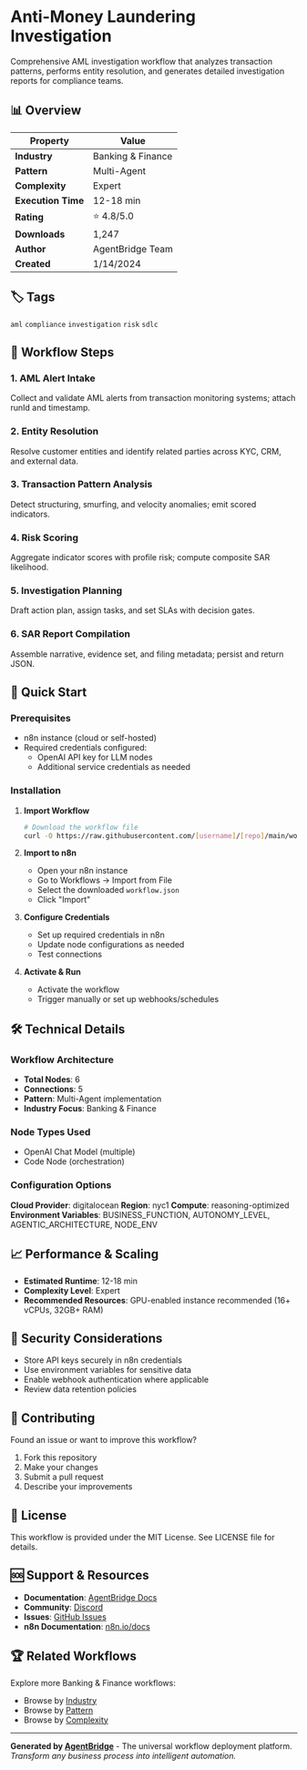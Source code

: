 # Anti-Money Laundering Investigation

Comprehensive AML investigation workflow that analyzes transaction patterns, performs entity resolution, and generates detailed investigation reports for compliance teams.

## 📊 Overview

| Property | Value |
|----------|-------|
| **Industry** | Banking & Finance |
| **Pattern** | Multi-Agent |
| **Complexity** | Expert |
| **Execution Time** | 12-18 min |
| **Rating** | ⭐ 4.8/5.0 |
| **Downloads** | 1,247 |
| **Author** | AgentBridge Team |
| **Created** | 1/14/2024 |

## 🏷️ Tags
`aml` `compliance` `investigation` `risk` `sdlc`

## 🔧 Workflow Steps


### 1. AML Alert Intake
Collect and validate AML alerts from transaction monitoring systems; attach runId and timestamp.

### 2. Entity Resolution
Resolve customer entities and identify related parties across KYC, CRM, and external data.

### 3. Transaction Pattern Analysis
Detect structuring, smurfing, and velocity anomalies; emit scored indicators.

### 4. Risk Scoring
Aggregate indicator scores with profile risk; compute composite SAR likelihood.

### 5. Investigation Planning
Draft action plan, assign tasks, and set SLAs with decision gates.

### 6. SAR Report Compilation
Assemble narrative, evidence set, and filing metadata; persist and return JSON.


## 🚀 Quick Start

### Prerequisites
- n8n instance (cloud or self-hosted)
- Required credentials configured:
  - OpenAI API key for LLM nodes
  - Additional service credentials as needed

### Installation
1. **Import Workflow**
   ```bash
   # Download the workflow file
   curl -O https://raw.githubusercontent.com/[username]/[repo]/main/workflow.json
   ```

2. **Import to n8n**
   - Open your n8n instance
   - Go to Workflows → Import from File
   - Select the downloaded `workflow.json`
   - Click "Import"

3. **Configure Credentials**
   - Set up required credentials in n8n
   - Update node configurations as needed
   - Test connections

4. **Activate & Run**
   - Activate the workflow
   - Trigger manually or set up webhooks/schedules

## 🛠️ Technical Details

### Workflow Architecture
- **Total Nodes**: 6
- **Connections**: 5
- **Pattern**: Multi-Agent implementation
- **Industry Focus**: Banking & Finance

### Node Types Used
- OpenAI Chat Model (multiple)
- Code Node (orchestration)

### Configuration Options
**Cloud Provider**: digitalocean
**Region**: nyc1
**Compute**: reasoning-optimized
**Environment Variables**: BUSINESS_FUNCTION, AUTONOMY_LEVEL, AGENTIC_ARCHITECTURE, NODE_ENV

## 📈 Performance & Scaling

- **Estimated Runtime**: 12-18 min
- **Complexity Level**: Expert
- **Recommended Resources**: GPU-enabled instance recommended (16+ vCPUs, 32GB+ RAM)

## 🔐 Security Considerations

- Store API keys securely in n8n credentials
- Use environment variables for sensitive data
- Enable webhook authentication where applicable
- Review data retention policies

## 🤝 Contributing

Found an issue or want to improve this workflow?
1. Fork this repository
2. Make your changes
3. Submit a pull request
4. Describe your improvements

## 📄 License

This workflow is provided under the MIT License. See LICENSE file for details.

## 🆘 Support & Resources

- **Documentation**: [AgentBridge Docs](https://docs.agentbridge.ai)
- **Community**: [Discord](https://discord.gg/agentbridge)
- **Issues**: [GitHub Issues](https://github.com/[username]/[repo]/issues)
- **n8n Documentation**: [n8n.io/docs](https://docs.n8n.io)

## 🏆 Related Workflows

Explore more Banking & Finance workflows:
- Browse by [Industry](https://github.com/topics/banking-&-finance)
- Browse by [Pattern](https://github.com/topics/multi-agent)
- Browse by [Complexity](https://github.com/topics/expert)

---

**Generated by [AgentBridge](https://agentbridge.ai)** - The universal workflow deployment platform.
*Transform any business process into intelligent automation.*
